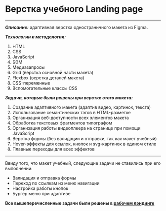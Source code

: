 # Верстка учебного Landing page
---
___Описание:___ адаптивная верстка одностраничного макета из Figma.

___Технологии и методологии:___
1. HTML
2. CSS
3. JavaScript
4. БЭМ
5. Медиазапросы
6. Grid (верстка основной части макета)
7. Flexbox (верстка деталей макета)
8. CSS-переменные
9. Вспомогательные классы CSS

___Задачи, которые были решены при верстке этого макета:___

1. Создание адаптивного макета (адаптив видео, картинок, текста)
2. Использование семантических тэгов в HTML-разметке
3. Организация веб-доступности всех элементов макета
4. Обработка текстовых фрагментов типографом
5. Организация работы видеоплеера на странице при помощи JavaScript
6. Верстка формы (без валидации и отправки, так как макет учебный)
7. Hover-эффекты для ссылок, кнопок и svg-картинок в едином стиле
8. Плавные переходы для всех эффектов
___

Ввиду того, что макет учебный, следующие задачи не ставились при его выполнении:

* Валидация и отправка формы
* Переход по ссылкам из меню навигации
* Настройка работы кнопок
* Бургер меню при адаптиве

__Все вышеперечисленные задачи были решены в  [рабочем лэндинге]()__ 




